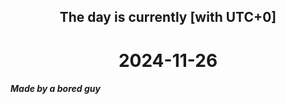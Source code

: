 <h2 align=center>The day is currently [with UTC+0]</h2>
<h1 align=center><!--TIME BEGIN-->2024-11-26<!--TIME END--></h1>
<h5>Made by a bored guy</h5>
